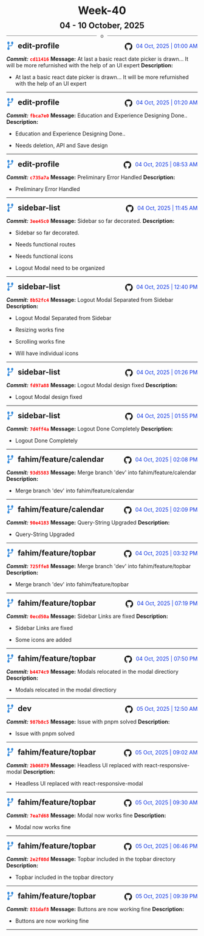 <h1 style="text-align:center; margin-bottom:10px">Week-40</h1>
<h2 style="text-align:center; margin:0px">04 - 10 October, 2025</h2>
<div style="display: flex; align-items: center; justify-content: center;">
  <hr style="flex: 1; background-color: gray;" />
  <span style="padding: 0 10px;font-weight:bold; color:gray">o</span>
  <hr style="flex: 1; background-color: gray;" />
</div>

<div style="display: flex; justify-content: space-between; align-items:end;">
  <div style="display:flex">
      <img src="../assets/branch.svg" alt="GitHub Logo"  style="width:20px; margin:0 10px 0 0">
      <h3 style="margin: 0; padding:0; font-weight: bold; font-size:20px;">edit-profile</h3>
  </div>
  <div style="display:flex">
  <img src="../assets/github.svg" alt="GitHub Logo" style="width:20px">
    <span style="color:rgb(16, 54, 226); text-align: right; margin:0 0 0 10px; padding:0px;">04 Oct, 2025 | 01:00 AM</span>
  </div>
</div>

**_Commit:_** <code style="color: red; font-weight: bold;">cd11416</code>
**Message:** At last a basic react date picker is drawn... It will be more refurnished with the help of an  UI expert
**Description:**
- At last a basic react date picker is drawn... It will be more refurnished with the help of an  UI expert
---
<div style="display: flex; justify-content: space-between; align-items:end;">
  <div style="display:flex">
      <img src="../assets/branch.svg" alt="GitHub Logo"  style="width:20px; margin:0 10px 0 0">
      <h3 style="margin: 0; padding:0; font-weight: bold; font-size:20px;">edit-profile</h3>
  </div>
  <div style="display:flex">
  <img src="../assets/github.svg" alt="GitHub Logo" style="width:20px">
    <span style="color:rgb(16, 54, 226); text-align: right; margin:0 0 0 10px; padding:0px;">04 Oct, 2025 | 01:20 AM</span>
  </div>
</div>

**_Commit:_** <code style="color: red; font-weight: bold;">fbca7e0</code>
**Message:** Education and Experience Designing Done..
**Description:**
- Education and Experience Designing Done..

- Needs deletion, API and Save design
---
<div style="display: flex; justify-content: space-between; align-items:end;">
  <div style="display:flex">
      <img src="../assets/branch.svg" alt="GitHub Logo"  style="width:20px; margin:0 10px 0 0">
      <h3 style="margin: 0; padding:0; font-weight: bold; font-size:20px;">edit-profile</h3>
  </div>
  <div style="display:flex">
  <img src="../assets/github.svg" alt="GitHub Logo" style="width:20px">
    <span style="color:rgb(16, 54, 226); text-align: right; margin:0 0 0 10px; padding:0px;">04 Oct, 2025 | 08:53 AM</span>
  </div>
</div>

**_Commit:_** <code style="color: red; font-weight: bold;">c735a7a</code>
**Message:** Preliminary Error Handled
**Description:**
- Preliminary Error Handled
---
<div style="display: flex; justify-content: space-between; align-items:end;">
  <div style="display:flex">
      <img src="../assets/branch.svg" alt="GitHub Logo"  style="width:20px; margin:0 10px 0 0">
      <h3 style="margin: 0; padding:0; font-weight: bold; font-size:20px;">sidebar-list</h3>
  </div>
  <div style="display:flex">
  <img src="../assets/github.svg" alt="GitHub Logo" style="width:20px">
    <span style="color:rgb(16, 54, 226); text-align: right; margin:0 0 0 10px; padding:0px;">04 Oct, 2025 | 11:45 AM</span>
  </div>
</div>

**_Commit:_** <code style="color: red; font-weight: bold;">3ee45c0</code>
**Message:** Sidebar so far decorated.
**Description:**
- Sidebar so far decorated.

- Needs functional routes
- Needs functional icons
- Logout Modal need to be organized
---
<div style="display: flex; justify-content: space-between; align-items:end;">
  <div style="display:flex">
      <img src="../assets/branch.svg" alt="GitHub Logo"  style="width:20px; margin:0 10px 0 0">
      <h3 style="margin: 0; padding:0; font-weight: bold; font-size:20px;">sidebar-list</h3>
  </div>
  <div style="display:flex">
  <img src="../assets/github.svg" alt="GitHub Logo" style="width:20px">
    <span style="color:rgb(16, 54, 226); text-align: right; margin:0 0 0 10px; padding:0px;">04 Oct, 2025 | 12:40 PM</span>
  </div>
</div>

**_Commit:_** <code style="color: red; font-weight: bold;">8b52fc4</code>
**Message:** Logout Modal Separated from Sidebar
**Description:**
- Logout Modal Separated from Sidebar

- Resizing works fine
- Scrolling works fine
- Will have individual icons
---
<div style="display: flex; justify-content: space-between; align-items:end;">
  <div style="display:flex">
      <img src="../assets/branch.svg" alt="GitHub Logo"  style="width:20px; margin:0 10px 0 0">
      <h3 style="margin: 0; padding:0; font-weight: bold; font-size:20px;">sidebar-list</h3>
  </div>
  <div style="display:flex">
  <img src="../assets/github.svg" alt="GitHub Logo" style="width:20px">
    <span style="color:rgb(16, 54, 226); text-align: right; margin:0 0 0 10px; padding:0px;">04 Oct, 2025 | 01:26 PM</span>
  </div>
</div>

**_Commit:_** <code style="color: red; font-weight: bold;">fd97a88</code>
**Message:** Logout Modal design fixed
**Description:**
- Logout Modal design fixed
---
<div style="display: flex; justify-content: space-between; align-items:end;">
  <div style="display:flex">
      <img src="../assets/branch.svg" alt="GitHub Logo"  style="width:20px; margin:0 10px 0 0">
      <h3 style="margin: 0; padding:0; font-weight: bold; font-size:20px;">sidebar-list</h3>
  </div>
  <div style="display:flex">
  <img src="../assets/github.svg" alt="GitHub Logo" style="width:20px">
    <span style="color:rgb(16, 54, 226); text-align: right; margin:0 0 0 10px; padding:0px;">04 Oct, 2025 | 01:55 PM</span>
  </div>
</div>

**_Commit:_** <code style="color: red; font-weight: bold;">7d4ff4a</code>
**Message:** Logout Done Completely
**Description:**
- Logout Done Completely
---
<div style="display: flex; justify-content: space-between; align-items:end;">
  <div style="display:flex">
      <img src="../assets/branch.svg" alt="GitHub Logo"  style="width:20px; margin:0 10px 0 0">
      <h3 style="margin: 0; padding:0; font-weight: bold; font-size:20px;">fahim/feature/calendar</h3>
  </div>
  <div style="display:flex">
  <img src="../assets/github.svg" alt="GitHub Logo" style="width:20px">
    <span style="color:rgb(16, 54, 226); text-align: right; margin:0 0 0 10px; padding:0px;">04 Oct, 2025 | 02:08 PM</span>
  </div>
</div>

**_Commit:_** <code style="color: red; font-weight: bold;">93d5583</code>
**Message:** Merge branch 'dev' into fahim/feature/calendar
**Description:**
- Merge branch 'dev' into fahim/feature/calendar
---
<div style="display: flex; justify-content: space-between; align-items:end;">
  <div style="display:flex">
      <img src="../assets/branch.svg" alt="GitHub Logo"  style="width:20px; margin:0 10px 0 0">
      <h3 style="margin: 0; padding:0; font-weight: bold; font-size:20px;">fahim/feature/calendar</h3>
  </div>
  <div style="display:flex">
  <img src="../assets/github.svg" alt="GitHub Logo" style="width:20px">
    <span style="color:rgb(16, 54, 226); text-align: right; margin:0 0 0 10px; padding:0px;">04 Oct, 2025 | 02:09 PM</span>
  </div>
</div>

**_Commit:_** <code style="color: red; font-weight: bold;">90e4183</code>
**Message:** Query-String Upgraded
**Description:**
- Query-String Upgraded
---
<div style="display: flex; justify-content: space-between; align-items:end;">
  <div style="display:flex">
      <img src="../assets/branch.svg" alt="GitHub Logo"  style="width:20px; margin:0 10px 0 0">
      <h3 style="margin: 0; padding:0; font-weight: bold; font-size:20px;">fahim/feature/topbar</h3>
  </div>
  <div style="display:flex">
  <img src="../assets/github.svg" alt="GitHub Logo" style="width:20px">
    <span style="color:rgb(16, 54, 226); text-align: right; margin:0 0 0 10px; padding:0px;">04 Oct, 2025 | 03:32 PM</span>
  </div>
</div>

**_Commit:_** <code style="color: red; font-weight: bold;">725ffe8</code>
**Message:** Merge branch 'dev' into fahim/feature/topbar
**Description:**
- Merge branch 'dev' into fahim/feature/topbar
---
<div style="display: flex; justify-content: space-between; align-items:end;">
  <div style="display:flex">
      <img src="../assets/branch.svg" alt="GitHub Logo"  style="width:20px; margin:0 10px 0 0">
      <h3 style="margin: 0; padding:0; font-weight: bold; font-size:20px;">fahim/feature/topbar</h3>
  </div>
  <div style="display:flex">
  <img src="../assets/github.svg" alt="GitHub Logo" style="width:20px">
    <span style="color:rgb(16, 54, 226); text-align: right; margin:0 0 0 10px; padding:0px;">04 Oct, 2025 | 07:19 PM</span>
  </div>
</div>

**_Commit:_** <code style="color: red; font-weight: bold;">0ecd50a</code>
**Message:** Sidebar Links are fixed
**Description:**
- Sidebar Links are fixed

- Some icons are added
---
<div style="display: flex; justify-content: space-between; align-items:end;">
  <div style="display:flex">
      <img src="../assets/branch.svg" alt="GitHub Logo"  style="width:20px; margin:0 10px 0 0">
      <h3 style="margin: 0; padding:0; font-weight: bold; font-size:20px;">fahim/feature/topbar</h3>
  </div>
  <div style="display:flex">
  <img src="../assets/github.svg" alt="GitHub Logo" style="width:20px">
    <span style="color:rgb(16, 54, 226); text-align: right; margin:0 0 0 10px; padding:0px;">04 Oct, 2025 | 07:50 PM</span>
  </div>
</div>

**_Commit:_** <code style="color: red; font-weight: bold;">b4474c9</code>
**Message:** Modals relocated in the modal directiory
**Description:**
- Modals relocated in the modal directiory
---
<div style="display: flex; justify-content: space-between; align-items:end;">
  <div style="display:flex">
      <img src="../assets/branch.svg" alt="GitHub Logo"  style="width:20px; margin:0 10px 0 0">
      <h3 style="margin: 0; padding:0; font-weight: bold; font-size:20px;">dev</h3>
  </div>
  <div style="display:flex">
  <img src="../assets/github.svg" alt="GitHub Logo" style="width:20px">
    <span style="color:rgb(16, 54, 226); text-align: right; margin:0 0 0 10px; padding:0px;">05 Oct, 2025 | 12:50 AM</span>
  </div>
</div>

**_Commit:_** <code style="color: red; font-weight: bold;">987b8c5</code>
**Message:** Issue with pnpm solved
**Description:**
- Issue with pnpm solved
---
<div style="display: flex; justify-content: space-between; align-items:end;">
  <div style="display:flex">
      <img src="../assets/branch.svg" alt="GitHub Logo"  style="width:20px; margin:0 10px 0 0">
      <h3 style="margin: 0; padding:0; font-weight: bold; font-size:20px;">fahim/feature/topbar</h3>
  </div>
  <div style="display:flex">
  <img src="../assets/github.svg" alt="GitHub Logo" style="width:20px">
    <span style="color:rgb(16, 54, 226); text-align: right; margin:0 0 0 10px; padding:0px;">05 Oct, 2025 | 09:02 AM</span>
  </div>
</div>

**_Commit:_** <code style="color: red; font-weight: bold;">2b06879</code>
**Message:** Headless UI replaced with react-responsive-modal
**Description:**
- Headless UI replaced with react-responsive-modal
---
<div style="display: flex; justify-content: space-between; align-items:end;">
  <div style="display:flex">
      <img src="../assets/branch.svg" alt="GitHub Logo"  style="width:20px; margin:0 10px 0 0">
      <h3 style="margin: 0; padding:0; font-weight: bold; font-size:20px;">fahim/feature/topbar</h3>
  </div>
  <div style="display:flex">
  <img src="../assets/github.svg" alt="GitHub Logo" style="width:20px">
    <span style="color:rgb(16, 54, 226); text-align: right; margin:0 0 0 10px; padding:0px;">05 Oct, 2025 | 09:30 AM</span>
  </div>
</div>

**_Commit:_** <code style="color: red; font-weight: bold;">7ea7d68</code>
**Message:** Modal now works fine
**Description:**
- Modal now works fine
---
<div style="display: flex; justify-content: space-between; align-items:end;">
  <div style="display:flex">
      <img src="../assets/branch.svg" alt="GitHub Logo"  style="width:20px; margin:0 10px 0 0">
      <h3 style="margin: 0; padding:0; font-weight: bold; font-size:20px;">fahim/feature/topbar</h3>
  </div>
  <div style="display:flex">
  <img src="../assets/github.svg" alt="GitHub Logo" style="width:20px">
    <span style="color:rgb(16, 54, 226); text-align: right; margin:0 0 0 10px; padding:0px;">05 Oct, 2025 | 06:46 PM</span>
  </div>
</div>

**_Commit:_** <code style="color: red; font-weight: bold;">2e2f08d</code>
**Message:** Topbar included in the topbar directory
**Description:**
- Topbar included in the topbar directory
---
<div style="display: flex; justify-content: space-between; align-items:end;">
  <div style="display:flex">
      <img src="../assets/branch.svg" alt="GitHub Logo"  style="width:20px; margin:0 10px 0 0">
      <h3 style="margin: 0; padding:0; font-weight: bold; font-size:20px;">fahim/feature/topbar</h3>
  </div>
  <div style="display:flex">
  <img src="../assets/github.svg" alt="GitHub Logo" style="width:20px">
    <span style="color:rgb(16, 54, 226); text-align: right; margin:0 0 0 10px; padding:0px;">05 Oct, 2025 | 09:39 PM</span>
  </div>
</div>

**_Commit:_** <code style="color: red; font-weight: bold;">831daf8</code>
**Message:** Buttons are now working fine
**Description:**
- Buttons are now working fine
---

